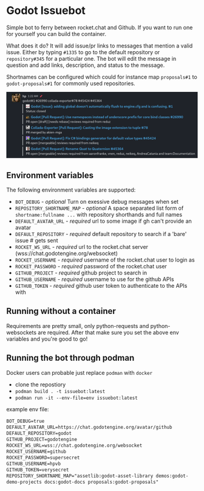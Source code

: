 # Godot Issuebot

Simple bot to ferry between rocket.chat and Github. If you want to run one for yourself you can build the container.

What does it do? It will add issue/pr links to messages that mention a valid issue. Either by typing `#1335` to go to the default repository or `repository#345` for a particular one. The bot will edit the message in question and add links, description, and status to the message.

Shortnames can be configured which could for instance map `proposals#1` to `godot-proposals#1` for commonly used repositories.

![screenshot](screenshot.png?raw=true "Screenshot")

## Environment variables
The following environment variables are supported:

 * `BOT_DEBUG` - *optional* Turn on exessive debug messages when set
 * `REPOSITORY_SHORTNAME_MAP` - *optional* A space separated list form of `shortname:fullname ...` with repository shorthands and full names
 * `DEFAULT_AVATAR_URL` - *required* url to some image if gh can't provide an avatar
 * `DEFAULT_REPOSITORY` - *required* default repository to search if a 'bare' issue # gets sent
 * `ROCKET_WS_URL` - *required* url to the rocket.chat server (wss://chat.godotengine.org/websocket)
 * `ROCKET_USERNAME` - *required* username of the rocket.chat user to login as
 * `ROCKET_PASSWORD` - *required* password of the rocket.chat user
 * `GITHUB_PROJECT` - *required* github project to search in
 * `GITHUB_USERNAME` - *required* username to use for the github APIs
 * `GITHUB_TOKEN` - *required* github user token to authenticate to the APIs with

## Running without a container

Requirements are pretty small, only python-requests and python-websockets are required. After that make sure you set the above env variables and you're good to go!

## Running the bot through podman

Docker users can probable just replace `podman` with `docker`

 * clone the repostiory
 * `podman build . -t issuebot:latest`
 * `podman run -it --env-file=env issuebot:latest`

example env file:
```
BOT_DEBUG=true
DEFAULT_AVATAR_URL=https://chat.godotengine.org/avatar/github
DEFAULT_REPOSITORY=godot
GITHUB_PROJECT=godotengine
ROCKET_WS_URL=wss://chat.godotengine.org/websocket
ROCKET_USERNAME=github
ROCKET_PASSWORD=supersecret
GITHUB_USERNAME=hpvb
GITHUB_TOKEN=verysecret
REPOSITORY_SHORTNAME_MAP="assetlib:godot-asset-library demos:godot-demo-projects docs:godot-docs proposals:godot-proposals"
```
